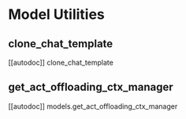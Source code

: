 # Model Utilities

## clone_chat_template

[[autodoc]] clone_chat_template

## get_act_offloading_ctx_manager

[[autodoc]] models.get_act_offloading_ctx_manager
